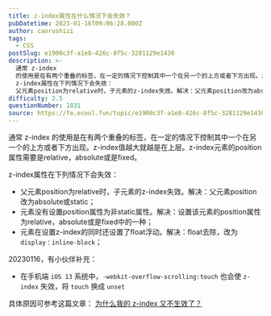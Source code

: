 ```yaml
---
title: z-index属性在什么情况下会失效？
pubDatetime: 2023-01-16T09:06:28.000Z
author: caorushizi
tags:
  - CSS
postSlug: e1900c3f-a1e8-426c-8f5c-3281129e1430
description: >-
  通常 z-index
  的使用是在有两个重叠的标签，在一定的情况下控制其中一个在另一个的上方或者下方出现。z-index值越大就越是在上层。z-index元素的position属性需要是relative，absolute或是fixed。
  z-index属性在下列情况下会失效：
  父元素position为relative时，子元素的z-index失效。解决：父元素position改为absolute或s
difficulty: 2.5
questionNumber: 1831
source: https://fe.ecool.fun/topic/e1900c3f-a1e8-426c-8f5c-3281129e1430
---
```


通常 z-index 的使用是在有两个重叠的标签，在一定的情况下控制其中一个在另一个的上方或者下方出现。z-index值越大就越是在上层。z-index元素的position属性需要是relative，absolute或是fixed。

z-index属性在下列情况下会失效：

- 父元素position为relative时，子元素的z-index失效。解决：父元素position改为absolute或static；
- 元素没有设置position属性为非static属性。解决：设置该元素的position属性为relative，absolute或是fixed中的一种；
- 元素在设置z-index的同时还设置了float浮动。解决：float去除，改为`display：inline-block`；

20230116，有小伙伴补充：

- 在手机端 `iOS 13` 系统中，`-webkit-overflow-scrolling:touch` 也会使 `z-index` 失效，将 `touch` 换成 `unset`

具体原因可参考这篇文章： [为什么我的 z-index 又不生效了？](https://mp.weixin.qq.com/s?__biz=Mzk0NTI2NDgxNQ==&mid=2247485708&idx=1&sn=e0bbc4755dc078402697a075ff3c0d05&chksm=c31948ccf46ec1da01851d7c8e585e07e0bb5088996cf60bf1ef779b4a54d7c8584a17da4796#rd)
